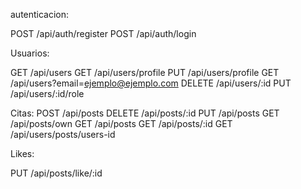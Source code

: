 

autenticacion:

POST /api/auth/register
POST /api/auth/login

Usuarios:

GET /api/users
GET /api/users/profile
PUT /api/users/profile
GET /api/users?email=ejemplo@ejemplo.com
DELETE /api/users/:id
PUT /api/users/:id/role

Citas:
POST /api/posts
DELETE /api/posts/:id
PUT /api/posts
GET /api/posts/own
GET /api/posts
GET /api/posts/:id
GET /api/users/posts/users-id

Likes:

PUT /api/posts/like/:id